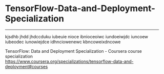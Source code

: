 # TensorFlow-Data-and-Deployment-Specialization
*************************************************************

kjsdhb jhdd jhdccduku iubeuie nioce ibnioceoiwc iundoeiwjdc iuncoew iubeodec iunowiejdce idhnciowenewc kbncoweixdncowe

TensorFlow: Data and Deployment Specialization - Coursera course specialization   
https://www.coursera.org/specializations/tensorflow-data-and-deployment#courses


